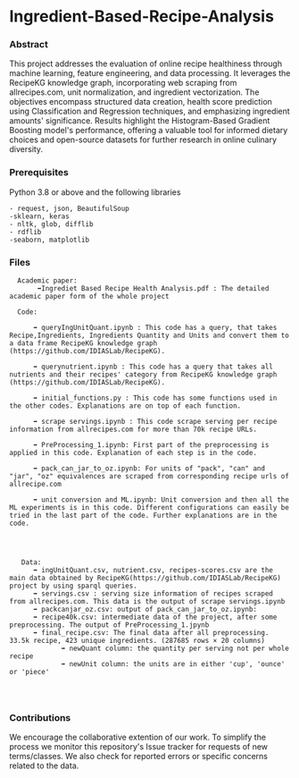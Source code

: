 # Ingredient-Based-Recipe-Analysis

### Abstract

This project addresses the evaluation of online recipe healthiness through machine learning, feature engineering, and data processing. It leverages the RecipeKG knowledge graph, incorporating web scraping from allrecipes.com, unit normalization, and ingredient vectorization. The objectives encompass structured data creation, health score prediction using Classification and Regression techniques, and emphasizing ingredient amounts' significance. Results highlight the Histogram-Based Gradient Boosting model's performance, offering a valuable tool for informed dietary choices and open-source datasets for further research in online culinary diversity.

 


### Prerequisites
Python 3.8 or above and the following libraries

```
- request, json, BeautifulSoup
-sklearn, keras
- nltk, glob, difflib
- rdflib
-seaborn, matplotlib
```


### Files
```
  Academic paper:
       ➡️Ingrediet Based Recipe Health Analysis.pdf : The detailed academic paper form of the whole project

  Code:
   
      ➡️ queryIngUnitQuant.ipynb : This code has a query, that takes Recipe,Ingredients, Ingredients Quantity and Units and convert them to a data frame RecipeKG knowledge graph (https://github.com/IDIASLab/RecipeKG).

      ➡️ querynutrient.ipynb : This code has a query that takes all nutrients and their recipes' category from RecipeKG knowledge graph (https://github.com/IDIASLab/RecipeKG).

      ➡️ initial_functions.py : This code has some functions used in the other codes. Explanations are on top of each function.

      ➡️ scrape servings.ipynb : This code scrape serving per recipe information from allrecipes.com for more than 70k recipe URLs.

      ➡️ PreProcessing_1.ipynb: First part of the preprocessing is applied in this code. Explanation of each step is in the code.

      ➡️ pack_can_jar_to_oz.ipynb: For units of "pack", "can" and "jar", "oz" equivalences are scraped from corresponding recipe urls of allrecipe.com

      ➡️ unit conversion and ML.ipynb: Unit conversion and then all the ML experiments is in this code. Different configurations can easily be tried in the last part of the code. Further explanations are in the code.
      

  

   Data:
      ➡️ ingUnitQuant.csv, nutrient.csv, recipes-scores.csv are the main data obtained by RecipeKG(https://github.com/IDIASLab/RecipeKG) project by using sparql queries.
      ➡️ servings.csv : serving size information of recipes scraped from allrecipes.com. This data is the output of scrape servings.ipynb
      ➡️ packcanjar_oz.csv: output of pack_can_jar_to_oz.ipynb:
      ➡️ recipe40k.csv: intermediate data of the project, after some preprocessing. The output of PreProcessing_1.jpynb
      ➡️ final_recipe.csv: The final data after all preprocessing. 33.5k recipe, 423 unique ingredients. (287685 rows × 20 columns)
             ➡️ newQuant column: the quantity per serving not per whole recipe
             ➡️ newUnit column: the units are in either 'cup', 'ounce' or 'piece'
      
       
   
```     




### Contributions 
We encourage the collaborative extention of our work. To simplify the process we monitor this repository's Issue tracker for requests of new terms/classes. We also check for reported errors or specific concerns related to the data.
